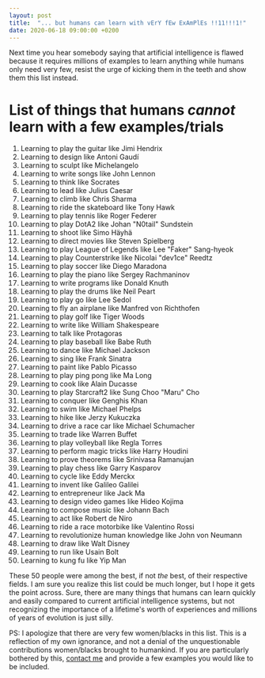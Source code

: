 ```yaml
---
layout: post
title:  "... but humans can learn with vErY fEw ExAmPlEs !!11!!!1!"
date: 2020-06-18 09:00:00 +0200
---
```


Next time you hear somebody saying that artificial intelligence is flawed
because it requires millions of examples to learn anything while humans only
need very few, resist the urge of kicking them in the teeth and show them this list
instead.

<!-- more -->

# List of things that humans *cannot* learn with a few examples/trials

 1. Learning to play the guitar like Jimi Hendrix
 1. Learning to design like Antoni Gaudí
 1. Learning to sculpt like Michelangelo
 1. Learning to write songs like John Lennon
 1. Learning to think like Socrates
 1. Learning to lead like Julius Caesar
 1. Learning to climb like Chris Sharma
 1. Learning to ride the skateboard like Tony Hawk
 1. Learning to play tennis like Roger Federer
 1. Learning to play DotA2 like Johan "N0tail" Sundstein
 1. Learning to shoot like Simo Häyhä
 1. Learning to direct movies like Steven Spielberg 
 1. Learning to play League of Legends like Lee "Faker" Sang-hyeok
 1. Learning to play Counterstrike like Nicolai "dev1ce" Reedtz
 1. Learning to play soccer like Diego Maradona
 1. Learning to play the piano like Sergey Rachmaninov
 1. Learning to write programs like Donald Knuth
 1. Learning to play the drums like Neil Peart
 1. Learning to play go like Lee Sedol
 1. Learning to fly an airplane like Manfred von Richthofen
 1. Learning to play golf like Tiger Woods
 1. Learning to write like William Shakespeare
 1. Learning to talk like Protagoras
 1. Learning to play baseball like Babe Ruth
 1. Learning to dance like Michael Jackson
 1. Learning to sing like Frank Sinatra
 1. Learning to paint like Pablo Picasso
 1. Learning to play ping pong like Ma Long
 1. Learning to cook like Alain Ducasse
 1. Learning to play Starcraft2 like Sung Choo "Maru" Cho
 1. Learning to conquer like Genghis Khan
 1. Learning to swim like Michael Phelps
 1. Learning to hike like Jerzy Kukuczka
 1. Learning to drive a race car like Michael Schumacher
 1. Learning to trade like Warren Buffet
 1. Learning to play volleyball like Regla Torres
 1. Learning to perform magic tricks like Harry Houdini
 1. Learning to prove theorems like Srinivasa Ramanujan
 1. Learning to play chess like Garry Kasparov
 1. Learning to cycle like Eddy Merckx
 1. Learning to invent like Galileo Galilei
 1. Learning to entrepreneur like Jack Ma
 1. Learning to design video games like Hideo Kojima
 1. Learning to compose music like Johann Bach
 1. Learning to act like Robert de Niro
 1. Learning to ride a race motorbike like Valentino Rossi
 1. Learning to revolutionize human knowledge like John von Neumann
 1. Learning to draw like Walt Disney
 1. Learning to run like Usain Bolt
 1. Learning to kung fu like Yip Man
 
These 50 people were among the best, if not _the_ best, of their respective
fields. I am sure you realize this list could be much longer, but I hope it gets
the point across. Sure, there are many things that humans can learn quickly and
easily compared to current artificial intelligence systems, but not recognizing
the importance of a lifetime's worth of experiences and millions of years of
evolution is just silly.

PS: I apologize that there are very few women/blacks in this list. This is a
reflection of my own ignorance, and not a denial of the unquestionable
contributions women/blacks brought to humankind. If you are particularly
bothered by this, [contact me](/about) and provide a few examples you would like
to be included.
